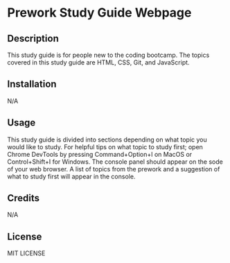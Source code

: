# Prework Study Guide Webpage

## Description
This study guide is for people new to the coding bootcamp. The topics covered in this study guide are HTML, CSS, Git, and JavaScript. 


## Installation

N/A

## Usage

This study guide is divided into sections depending on what topic you would like to study. For helpful tips on what topic to study first; open Chrome DevTools by pressing Command+Option+I on MacOS or Control+Shift+I for Windows. The console panel should appear on the sode of your web browser. A list of topics from the prework and a suggestion of what to study first will appear in the console. 
## Credits

N/A

## License

MIT LICENSE

